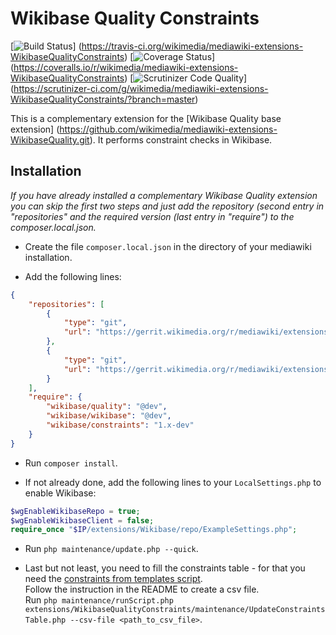 # Wikibase Quality Constraints
[![Build Status](https://travis-ci.org/wikimedia/mediawiki-extensions-WikibaseQualityConstraints.svg?branch=master)]
(https://travis-ci.org/wikimedia/mediawiki-extensions-WikibaseQualityConstraints)
[![Coverage Status](https://coveralls.io/repos/wikimedia/mediawiki-extensions-WikibaseQualityConstraints/badge.svg)]
(https://coveralls.io/r/wikimedia/mediawiki-extensions-WikibaseQualityConstraints)
[![Scrutinizer Code Quality](https://scrutinizer-ci.com/g/wikimedia/mediawiki-extensions-WikibaseQualityConstraints/badges/quality-score.png?b=master)]
(https://scrutinizer-ci.com/g/wikimedia/mediawiki-extensions-WikibaseQualityConstraints/?branch=master)

This is a complementary extension for the [Wikibase Quality base extension]
(https://github.com/wikimedia/mediawiki-extensions-WikibaseQuality.git).
It performs constraint checks in Wikibase.

## Installation

_If you have already installed a complementary Wikibase Quality extension you can skip the first two steps and just
add the repository (second entry in "repositories" and the required version (last entry in "require") to the
composer.local.json._  

* Create the file `composer.local.json` in the directory of your mediawiki installation.

* Add the following lines:
```json
{
    "repositories": [
        {
            "type": "git",
            "url": "https://gerrit.wikimedia.org/r/mediawiki/extensions/WikibaseQuality"
        },
        {
            "type": "git",
            "url": "https://gerrit.wikimedia.org/r/mediawiki/extensions/WikibaseQualityConstraints"
        }
    ],
    "require": {
        "wikibase/quality": "@dev",
        "wikibase/wikibase": "@dev",
        "wikibase/constraints": "1.x-dev"
    }
}
```

* Run `composer install`.

* If not already done, add the following lines to your `LocalSettings.php` to enable Wikibase:
```php
$wgEnableWikibaseRepo = true;
$wgEnableWikibaseClient = false;
require_once "$IP/extensions/Wikibase/repo/ExampleSettings.php";
```

* Run `php maintenance/update.php --quick`.

* Last but not least, you need to fill the constraints table - for that you need the
[constraints from templates script](https://github.com/WikidataQuality/ConstraintsFromTemplates).  
Follow the instruction in the README to create a csv file.  
Run `php maintenance/runScript.php extensions/WikibaseQualityConstraints/maintenance/UpdateConstraintsTable.php --csv-file <path_to_csv_file>`.
